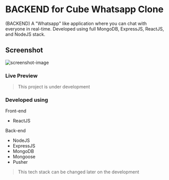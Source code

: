 # BACKEND for Cube Whatsapp Clone
(BACKEND) A "Whatsapp" like application where you can chat with everyone in real-time. Developed using full MongoDB, ExpressJS, ReactJS, and NodeJS stack.

## Screenshot
![screenshot-image](https://i.imgur.com/c8KB6Xl.png)

### Live Preview
> This project is under development

### Developed using

Front-end
- ReactJS

Back-end
- NodeJS
- ExpressJS
- MongoDB
- Mongoose
- Pusher

> This tech stack can be changed later on the development
